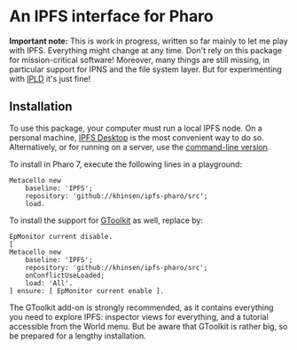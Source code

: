 # An IPFS interface for Pharo

**Important note:** This is work in progress, written so far mainly to let me play with IPFS. Everything might change at any time. Don't rely on this package for mission-critical software! Moreover, many things are still missing, in particular support for IPNS and the file system layer. But for experimenting with [IPLD](http://ipld.io/) it's just fine!

## Installation

To use this package, your computer must run a local IPFS node. On a personal machine, [IPFS Desktop](https://github.com/ipfs-shipyard/ipfs-desktop) is the most convenient way to do so. Alternatively, or for running on a server, use the [command-line version](https://docs.ipfs.io/guides/guides/install/).

To install in Pharo 7, execute the following lines in a playground:

```
Metacello new
    baseline: 'IPFS';
    repository: 'github://khinsen/ipfs-pharo/src';
    load.
```

To install the support for [GToolkit](http://gtoolkit.com) as well, replace by:

```
EpMonitor current disable.
[ 
Metacello new
    baseline: 'IPFS';
    repository: 'github://khinsen/ipfs-pharo/src';
    onConflictUseLoaded;
    load: 'All'.
] ensure: [ EpMonitor current enable ].
```

The GToolkit add-on is strongly recommended, as it contains everything you need to explore IPFS: inspector views for everything, and a tutorial accessible from the World menu. But be aware that GToolkit is rather big, so be prepared for a lengthy installation.
